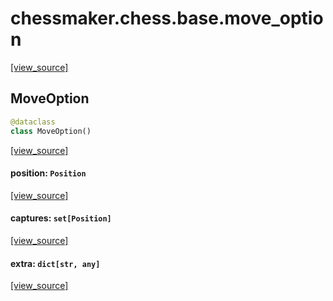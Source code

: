 <a id="chessmaker.chess.base.move_option"></a>

# chessmaker.chess.base.move\_option

[[view_source]](https://github.com/WolfDWyc/ChessMaker/blob/ebfedfed6255bde50e4271e927362d114af5a744/chessmaker\chess\base\move_option.py#L1)

<a id="chessmaker.chess.base.move_option.MoveOption"></a>

## MoveOption

```python
@dataclass
class MoveOption()
```

[[view_source]](https://github.com/WolfDWyc/ChessMaker/blob/ebfedfed6255bde50e4271e927362d114af5a744/chessmaker\chess\base\move_option.py#L7)

<a id="chessmaker.chess.base.move_option.MoveOption.position"></a>

#### position: `Position`

[[view_source]](https://github.com/WolfDWyc/ChessMaker/blob/ebfedfed6255bde50e4271e927362d114af5a744/chessmaker\chess\base\move_option.py#L8)

<a id="chessmaker.chess.base.move_option.MoveOption.captures"></a>

#### captures: `set[Position]`

[[view_source]](https://github.com/WolfDWyc/ChessMaker/blob/ebfedfed6255bde50e4271e927362d114af5a744/chessmaker\chess\base\move_option.py#L9)

<a id="chessmaker.chess.base.move_option.MoveOption.extra"></a>

#### extra: `dict[str, any]`

[[view_source]](https://github.com/WolfDWyc/ChessMaker/blob/ebfedfed6255bde50e4271e927362d114af5a744/chessmaker\chess\base\move_option.py#L10)

